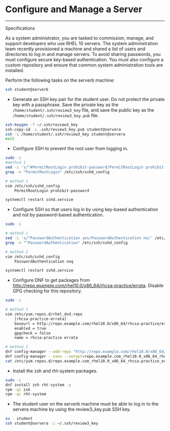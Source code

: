 # Configure and Manage a Server

---
Specifications

As a system administrator, you are tasked to commission, manage, and support developers who use RHEL 10 servers. The system administration team recently provisioned a machine and shared a list of users and directories to log in and manage servers. To avoid sharing passwords, you must configure secure key-based authentication. You must also configure a custom repository and ensure that common system administration tools are installed.


Perform the following tasks on the serverb machine:

```bash
ssh student@serverb
```

- Generate an SSH key pair for the student user. Do not protect the private key with a passphrase. Save the private key as the `/home/student/.ssh/review3_key` file, and save the public key as the `/home/student/.ssh/review3_key.pub` file.

```bash
ssh-keygen -f ~/.ssh/review3_key
ssh-copy-id -i .ssh/review3_key.pub student@servera
ssh -i /home/student/.ssh/review3_key student@servera
exit
```

- Configure SSH to prevent the root user from logging in.

```bash
sudo -i
#method 1
sed -i 's/^#PermitRootLogin prohibit-password/PermitRootLogin prohibit-password/' /etc/ssh/sshd_config
grep -n "PermitRootLogin" /etc/ssh/sshd_config

# method 2
vim /etc/ssh/sshd_config
    PermitRootLogin prohibit-password

systemctl restart sshd.service
```
- Configure SSH so that users log in by using key-based authentication and not by password-based authentication.

```bash
sudo -i

# method 1
sed -i 's/^PasswordAuthentication yes/PasswordAuthentication no/' /etc/ssh/sshd_config
grep -n "^PasswordAuthentication" /etc/ssh/sshd_config

# method 2
vim /etc/ssh/sshd_config
    PasswordAuthentication noq

systemctl restart sshd.service
```

- Configure DNF to get packages from http://repo.example.com/rhel10.0/x86_64/rhcsa-practice/errata. Disable GPG checking for this repository.


```bash
sudo -i 

# method 1
vim /etc/yum.repos.d/rhel_dvd.repo
    [rhcsa-practice-errata]
    baseurl = http://repo.example.com/rhel10.0/x86_64/rhcsa-practice/errata
    enabled = true
    gpgcheck = false
    name = rhcsa-practice errata

# method 2
dnf config-manager --add-repo "http://repo.example.com/rhel10.0/x86_64/rhcsa-practice/errata"
dnf config-manager --save --setopt=repo.example.com_rhel10.0_x86_64_rhcsa-practice_errata.gpgcheck=0
cat /etc/yum.repos.d/repo.example.com_rhel10.0_x86_64_rhcsa-practice_errata.repo
```

- Install the zsh and rht-system packages.

```bash
sudo -i
dnf install zsh rht-system -y
rpm -qi zsh
rpm -qi rht-system
```

- The student user on the serverb machine must be able to log in to the servera machine by using the review3_key.pub SSH key.

```bash
su - student
ssh student@servera -i ~/.ssh/review3_key
```


